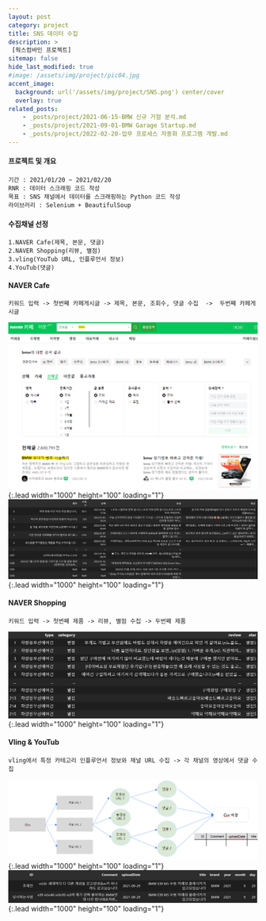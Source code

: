 ```yaml
---
layout: post
category: project
title: SNS 데이터 수집
description: >
 [웍스컴바인 프로젝트]
sitemap: false
hide_last_modified: true
#image: /assets/img/project/pic04.jpg
accent_image: 
  background: url('/assets/img/project/SNS.png') center/cover
  overlay: true
related_posts:
    - _posts/project/2021-06-15-BMW 신규 거점 분석.md
    - _posts/project/2021-09-01-BMW Garage Startup.md
    - _posts/project/2022-02-20-업무 프로세스 자동화 프로그램 개발.md
---
```

#### 프로젝트 및 개요
    기간 : 2021/01/20 ~ 2021/02/20
    RNR : 데이터 스크래핑 코드 작성
    목표 : SNS 채널에서 데이터를 스크래핑하는 Python 코드 작성
    라이브러리 : Selenium + BeautifulSoup

#### 수집채널 선정
    1.NAVER Cafe(제목, 본문, 댓글)
    2.NAVER Shopping(리뷰, 별점)
    3.vling(YouTub URL, 인플루언서 정보)
    4.YouTub(댓글)

#### NAVER Cafe
    키워드 입력 -> 첫번째 카페게시글 -> 제목, 본문, 조회수, 댓글 수집  ->  두번째 카페게시글

![Full-width image](/assets/img/project/SNS_2.png){:.lead width="1000" height="100" loading="1"}
![Full-width image](/assets/img/project/SNS_3.png){:.lead width="1000" height="100" loading="1"}

#### NAVER Shopping
    키워드 입력 -> 첫번째 제품 -> 리뷰, 별점 수집 -> 두번째 제품 

![Full-width image](/assets/img/project/SNS_4.png){:.lead width="1000" height="100" loading="1"}

#### Vling & YouTub
    vling에서 특정 카테고리 인플루언서 정보와 채널 URL 수집 -> 각 채널의 영상에서 댓글 수집

![Full-width image](/assets/img/project/SNS_5.png){:.lead width="1000" height="100" loading="1"}
![Full-width image](/assets/img/project/SNS_6.png){:.lead width="1000" height="100" loading="1"}
